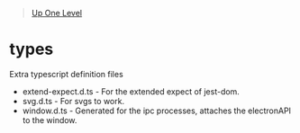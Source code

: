 > [Up One Level](../readme.md)

# types

Extra typescript definition files

- extend-expect.d.ts - For the extended expect of jest-dom.
- svg.d.ts - For svgs to work.
- window.d.ts - Generated for the ipc processes, attaches the electronAPI to the window.